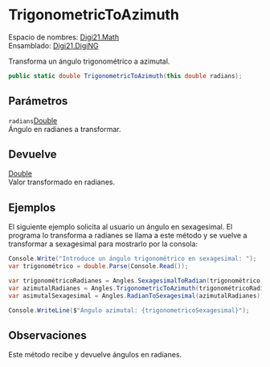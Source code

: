 # TrigonometricToAzimuth

Espacio de nombres: [Digi21.Math](/digi3d-net/programacion/.net/referencia/digi21.diging/digi21.math/)  
Ensamblado: [Digi21.DigiNG](/digi3d-net/programacion/.net/referencia/digi21.diging.plugin/digi21.diging/)

Transforma un ángulo trigonométrico a azimutal.

```csharp
public static double TrigonometricToAzimuth(this double radians);
```

## Parámetros

`radians`[Double](https://docs.microsoft.com/en-us/dotnet/api/system.double?view=net-5.0)  
Ángulo en radianes a transformar.

## Devuelve

[Double](https://docs.microsoft.com/en-us/dotnet/api/system.double?view=net-5.0)  
Valor transformado en radianes.

## Ejemplos

El siguiente ejemplo solicita al usuario un ángulo en sexagesimal. El programa lo transforma a radianes se llama a este método y se vuelve a transformar a sexagesimal para mostrarlo por la consola:

```csharp
Console.Write("Introduce un ángulo trigonométrico en sexagesimal: ");
var trigonométrico = double.Parse(Console.Read());

var trigonométricoRadianes = Angles.SexagesimalToRadian(trigonométrico);
var azimutalRadianes = Angles.TrigonometricToAzimuth(trigonométricoRadianes);
var asimutalSexagesimal = Angles.RadianToSexagesimal(azimutalRadianes));

Console.WriteLine($"Ángulo azimutal: {trigonometricoSexagesimal}");
```

## Observaciones

Este método recibe y devuelve ángulos en radianes.

